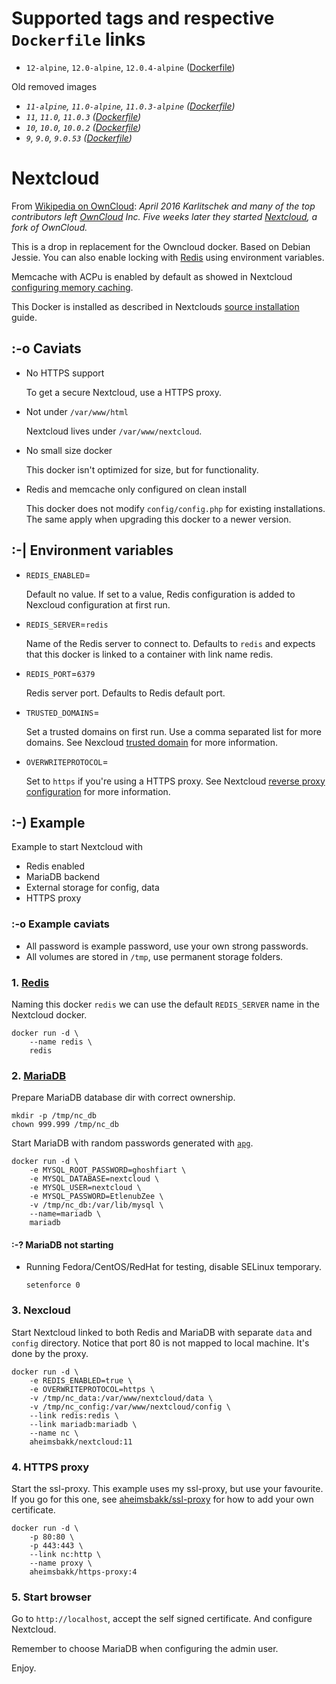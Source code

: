 # Supported tags and respective `Dockerfile` links

- `12-alpine`, `12.0-alpine`, `12.0.4-alpine` ([Dockerfile](https://github.com/aheimsbakk/nextcloud/blob/12.0.3-alpine/Dockerfile))

Old  removed images

- *`11-alpine`, `11.0-alpine`, `11.0.3-alpine` ([Dockerfile](https://github.com/aheimsbakk/nextcloud/blob/11.0.3-alpine/Dockerfile))*
- *`11`, `11.0`, `11.0.3` ([Dockerfile](https://github.com/aheimsbakk/nextcloud/blob/11.0.3/Dockerfile))*
- *`10`, `10.0`, `10.0.2` ([Dockerfile](https://github.com/aheimsbakk/nextcloud/blob/10.0.2/Dockerfile))*
- *`9`, `9.0`, `9.0.53` ([Dockerfile](https://github.com/aheimsbakk/nextcloud/blob/9.0.53/Dockerfile))*

# Nextcloud

From [Wikipedia on OwnCloud][wiki_owncloud]: *April 2016 Karlitschek and many of the top contributors left [OwnCloud][] Inc. Five weeks later they started [Nextcloud][], a fork of OwnCloud.*

This is a drop in replacement for the Owncloud docker. Based on Debian Jessie. You can also enable locking with [Redis][] using environment variables.

Memcache with ACPu is enabled by default as showed in Nextcloud [configuring memory caching](https://docs.nextcloud.com/server/9/admin_manual/configuration_server/caching_configuration.html).

This Docker is installed as described in Nextclouds [source installation][] guide.

## :-o Caviats

- No HTTPS support

    To get a secure Nextcloud, use a HTTPS proxy.

- Not under `/var/www/html`

    Nextcloud lives under `/var/www/nextcloud`.

- No small size docker

    This docker isn't optimized for size, but for functionality.

- Redis and memcache only configured on clean install

    This docker does not modify `config/config.php` for existing installations. The same apply when upgrading this docker to a newer version.

## :-| Environment variables

- `REDIS_ENABLED`=

    Default no value. If set to a value, Redis configuration is added to Nexcloud configuration at first run.

- `REDIS_SERVER`=`redis`

    Name of the Redis server to connect to. Defaults to `redis` and expects that this docker is linked to a container with link name redis.

- `REDIS_PORT`=`6379`

    Redis server port. Defaults to Redis default port.

- `TRUSTED_DOMAINS`=

    Set a trusted domains on first run. Use a comma separated list for more domains. See Nexcloud [trusted domain](https://docs.nextcloud.com/server/9/admin_manual/installation/installation_wizard.html#trusted-domains-label) for more information.

- `OVERWRITEPROTOCOL`=

    Set to `https` if you're using a HTTPS proxy. See Nextcloud [reverse proxy configuration](https://docs.nextcloud.com/server/9/admin_manual/configuration_server/reverse_proxy_configuration.html) for more information.

## :-) Example

Example to start Nextcloud with

- Redis enabled
- MariaDB backend
- External storage for config, data
- HTTPS proxy

### :-o Example caviats

- All password is example password, use your own strong passwords.
- All volumes are stored in `/tmp`, use permanent storage folders.

### 1. [Redis](https://hub.docker.com/_/redis/)

Naming this docker `redis` we can use the default `REDIS_SERVER` name in the Nextcloud docker.

    docker run -d \
        --name redis \
        redis

### 2. [MariaDB](https://hub.docker.com/_/mariadb/)

Prepare MariaDB database dir with correct ownership.

    mkdir -p /tmp/nc_db
    chown 999.999 /tmp/nc_db

Start MariaDB with random passwords generated with [`apg`](http://linux.die.net/man/1/apg).

    docker run -d \
        -e MYSQL_ROOT_PASSWORD=ghoshfiart \
        -e MYSQL_DATABASE=nextcloud \
        -e MYSQL_USER=nextcloud \
        -e MYSQL_PASSWORD=EtlenubZee \
        -v /tmp/nc_db:/var/lib/mysql \
        --name=mariadb \
        mariadb

#### :-? MariaDB not starting

- Running Fedora/CentOS/RedHat for testing, disable SELinux temporary.

    `setenforce 0`

### 3. Nexcloud

Start Nextcloud linked to both Redis and MariaDB with separate `data` and `config` directory. Notice that port 80 is not mapped to local machine. It's done by the proxy.

    docker run -d \
        -e REDIS_ENABLED=true \
        -e OVERWRITEPROTOCOL=https \
        -v /tmp/nc_data:/var/www/nextcloud/data \
        -v /tmp/nc_config:/var/www/nextcloud/config \
        --link redis:redis \
        --link mariadb:mariadb \
        --name nc \
        aheimsbakk/nextcloud:11

### 4. HTTPS proxy

Start the ssl-proxy. This example uses my ssl-proxy, but use your favourite. If you go for this one, see [aheimsbakk/ssl-proxy](https://hub.docker.com/r/aheimsbakk/ssl-proxy/) for how to add your own certificate.

    docker run -d \
        -p 80:80 \
        -p 443:443 \
        --link nc:http \
        --name proxy \
        aheimsbakk/https-proxy:4

### 5. Start browser

Go to `http://localhost`, accept the self signed certificate. And configure Nextcloud.

Remember to choose MariaDB when configuring the admin user.

Enjoy.

[document plugin]: https://apps.owncloud.com/content/show.php/Documents?content=168711
[Redis]: https://redis.io
[wiki_owncloud]: https://en.wikipedia.org/wiki/OwnCloud
[OwnCloud]: https://owncloud.com
[Nextcloud]: https://nextcloud.com
[source installation]: https://docs.nextcloud.com/server/9/admin_manual/installation/source_installation.html

